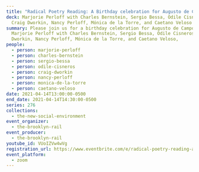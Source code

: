 ```yaml
---
title: "Radical Poetry Reading: A Birthday celebration for Augusto de Campos"
deck: Marjorie Perloff with Charles Bernstein, Sergio Bessa, Odile Cisneros,
  Craig Dworkin, Nancy Perloff, Mónica de la Torre, and Caetano Veloso
summary: Please join us for a birthday celebration for Augusto de Campos led by
  Marjorie Perloff with Charles Bernstein, Sergio Bessa, Odile Cisneros, Craig
  Dworkin, Nancy Perloff, Mónica de la Torre, and Caetano Veloso,
people:
  - person: marjorie-perloff
  - person: charles-bernstein
  - person: sergio-bessa
  - person: odile-cisneros
  - person: craig-dworkin
  - person: nancy-perloff
  - person: monica-de-la-torre
  - person: caetano-veloso
date: 2021-04-14T13:00:00-0500
end_date: 2021-04-14T14:30:00-0500
series: 276
collections:
  - the-new-social-environment
event_organizer:
  - the-brooklyn-rail
event_producer:
  - the-brooklyn-rail
youtube_id: VUoIZVw4wVg
registration_url: https://www.eventbrite.com/e/radical-poetry-reading-a-birthday-celebration-for-augusto-de-campos-tickets-150087436563
event_platform:
  - zoom
---
```


